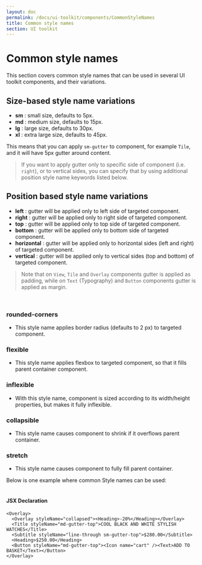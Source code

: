 ```yaml
---
layout: doc
permalink: /docs/ui-toolkit/components/CommonStyleNames
title: Common style names
section: UI toolkit
---
```


# Common style names

This section covers common style names that can be used in several UI toolkit components, and their variations.

## Size-based style name variations
* **sm** : small size, defaults to 5px.  
* **md** : medium size, defaults to 15px.  
* **lg** : large size, defaults to 30px.  
* **xl** : extra large size, defaults to 45px.  

This means that you can apply `sm-gutter` to component, for example `Tile`, and it will have 5px gutter around content.  
  
> If you want to apply gutter only to specific side of component (i.e. `right`), or to vertical sides, you can specify that by using additional position style name keywords listed below.

## Position based style name variations  
* **left** : gutter will be applied only to left side of targeted component.  
* **right** : gutter will be applied only to right side of targeted component.  
* **top** : gutter will be applied only to top side of targeted component.  
* **bottom** : gutter will be applied only to bottom side of targeted component.  
* **horizontal** : gutter will be applied only to horizontal sides (left and right) of targeted component.  
* **vertical** : gutter will be applied only to vertical sides (top and bottom) of targeted component.  
  
> Note that on `View`, `Tile` and `Overlay` components gutter is applied as padding, while on `Text` (Typography) and `Button` components gutter is applied as margin.    
  
<br />  

### rounded-corners
- This style name applies border radius (defaults to 2 px) to targeted component.  

### flexible
- This style name applies flexbox to targeted component, so that it fills parent container component.  

### inflexible
- With this style name, component is sized according to its width/height properties, but makes it fully inflexible.  

### collapsible
- This style name causes component to shrink if it overflows parent container.  

### stretch
- This style name causes component to fully fill parent container.  

Below is one example where common Style names can be used:  
<br />  

#### JSX Declaration
```JSX
<Overlay>
  <Overlay styleName="collapsed"><Heading>-20%</Heading></Overlay>
  <Title styleName="md-gutter-top">COOL BLACK AND WHITE STYLISH WATCHES</Title>
  <Subtitle styleName="line-through sm-gutter-top">$280.00</Subtitle>
  <Heading>$250.00</Heading>
  <Button styleName="md-gutter-top"><Icon name="cart" /><Text>ADD TO BASKET</Text></Button>
</Overlay>
```
